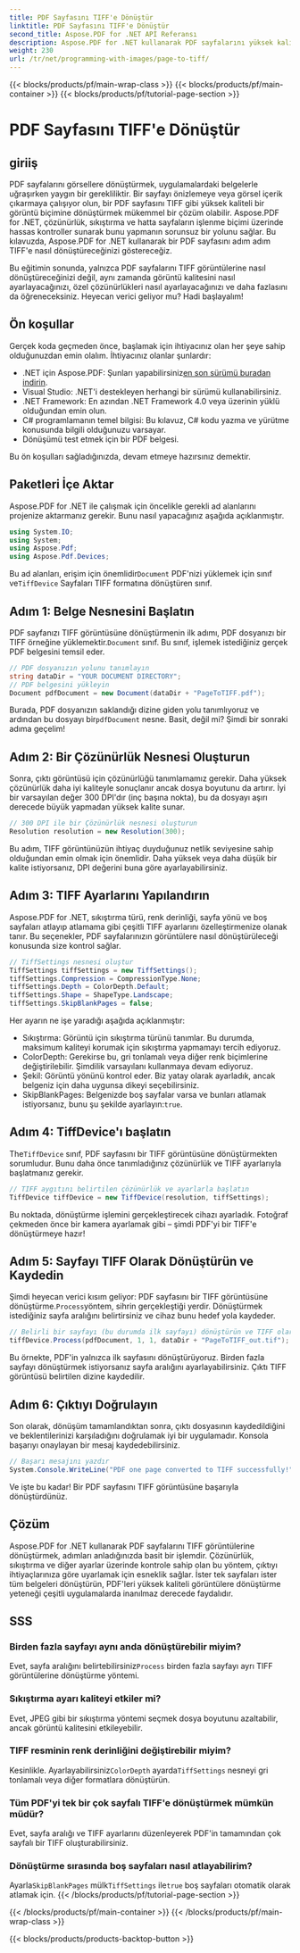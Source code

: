 ```yaml
---
title: PDF Sayfasını TIFF'e Dönüştür
linktitle: PDF Sayfasını TIFF'e Dönüştür
second_title: Aspose.PDF for .NET API Referansı
description: Aspose.PDF for .NET kullanarak PDF sayfalarını yüksek kaliteli TIFF görüntülerine nasıl dönüştüreceğinizi öğrenin. Bu adım adım kılavuz çözünürlük, sıkıştırma ve daha fazlasını kapsar.
weight: 230
url: /tr/net/programming-with-images/page-to-tiff/
---
```


{{< blocks/products/pf/main-wrap-class >}}
{{< blocks/products/pf/main-container >}}
{{< blocks/products/pf/tutorial-page-section >}}

# PDF Sayfasını TIFF'e Dönüştür

## giriiş

PDF sayfalarını görsellere dönüştürmek, uygulamalardaki belgelerle uğraşırken yaygın bir gerekliliktir. Bir sayfayı önizlemeye veya görsel içerik çıkarmaya çalışıyor olun, bir PDF sayfasını TIFF gibi yüksek kaliteli bir görüntü biçimine dönüştürmek mükemmel bir çözüm olabilir. Aspose.PDF for .NET, çözünürlük, sıkıştırma ve hatta sayfaların işlenme biçimi üzerinde hassas kontroller sunarak bunu yapmanın sorunsuz bir yolunu sağlar. Bu kılavuzda, Aspose.PDF for .NET kullanarak bir PDF sayfasını adım adım TIFF'e nasıl dönüştüreceğinizi göstereceğiz.

Bu eğitimin sonunda, yalnızca PDF sayfalarını TIFF görüntülerine nasıl dönüştüreceğinizi değil, aynı zamanda görüntü kalitesini nasıl ayarlayacağınızı, özel çözünürlükleri nasıl ayarlayacağınızı ve daha fazlasını da öğreneceksiniz. Heyecan verici geliyor mu? Hadi başlayalım!

## Ön koşullar

Gerçek koda geçmeden önce, başlamak için ihtiyacınız olan her şeye sahip olduğunuzdan emin olalım. İhtiyacınız olanlar şunlardır:

-  .NET için Aspose.PDF: Şunları yapabilirsiniz[en son sürümü buradan indirin](https://releases.aspose.com/pdf/net/).
- Visual Studio: .NET'i destekleyen herhangi bir sürümü kullanabilirsiniz.
- .NET Framework: En azından .NET Framework 4.0 veya üzerinin yüklü olduğundan emin olun.
- C# programlamanın temel bilgisi: Bu kılavuz, C# kodu yazma ve yürütme konusunda bilgili olduğunuzu varsayar.
- Dönüşümü test etmek için bir PDF belgesi.

Bu ön koşulları sağladığınızda, devam etmeye hazırsınız demektir.

## Paketleri İçe Aktar

Aspose.PDF for .NET ile çalışmak için öncelikle gerekli ad alanlarını projenize aktarmanız gerekir. Bunu nasıl yapacağınız aşağıda açıklanmıştır.

```csharp
using System.IO;
using System;
using Aspose.Pdf;
using Aspose.Pdf.Devices;
```

 Bu ad alanları, erişim için önemlidir`Document` PDF'nizi yüklemek için sınıf ve`TiffDevice` Sayfaları TIFF formatına dönüştüren sınıf.

## Adım 1: Belge Nesnesini Başlatın

 PDF sayfanızı TIFF görüntüsüne dönüştürmenin ilk adımı, PDF dosyanızı bir TIFF örneğine yüklemektir.`Document` sınıf. Bu sınıf, işlemek istediğiniz gerçek PDF belgesini temsil eder.

```csharp
// PDF dosyanızın yolunu tanımlayın
string dataDir = "YOUR DOCUMENT DIRECTORY";
// PDF belgesini yükleyin
Document pdfDocument = new Document(dataDir + "PageToTIFF.pdf");
```

 Burada, PDF dosyanızın saklandığı dizine giden yolu tanımlıyoruz ve ardından bu dosyayı bir`pdfDocument` nesne. Basit, değil mi? Şimdi bir sonraki adıma geçelim!

## Adım 2: Bir Çözünürlük Nesnesi Oluşturun

Sonra, çıktı görüntüsü için çözünürlüğü tanımlamamız gerekir. Daha yüksek çözünürlük daha iyi kaliteyle sonuçlanır ancak dosya boyutunu da artırır. İyi bir varsayılan değer 300 DPI'dır (inç başına nokta), bu da dosyayı aşırı derecede büyük yapmadan yüksek kalite sunar.

```csharp
// 300 DPI ile bir Çözünürlük nesnesi oluşturun
Resolution resolution = new Resolution(300);
```

Bu adım, TIFF görüntünüzün ihtiyaç duyduğunuz netlik seviyesine sahip olduğundan emin olmak için önemlidir. Daha yüksek veya daha düşük bir kalite istiyorsanız, DPI değerini buna göre ayarlayabilirsiniz.

## Adım 3: TIFF Ayarlarını Yapılandırın

Aspose.PDF for .NET, sıkıştırma türü, renk derinliği, sayfa yönü ve boş sayfaları atlayıp atlamama gibi çeşitli TIFF ayarlarını özelleştirmenize olanak tanır. Bu seçenekler, PDF sayfalarınızın görüntülere nasıl dönüştürüleceği konusunda size kontrol sağlar.

```csharp
// TiffSettings nesnesi oluştur
TiffSettings tiffSettings = new TiffSettings();
tiffSettings.Compression = CompressionType.None;
tiffSettings.Depth = ColorDepth.Default;
tiffSettings.Shape = ShapeType.Landscape;
tiffSettings.SkipBlankPages = false;
```

Her ayarın ne işe yaradığı aşağıda açıklanmıştır:
- Sıkıştırma: Görüntü için sıkıştırma türünü tanımlar. Bu durumda, maksimum kaliteyi korumak için sıkıştırma yapmamayı tercih ediyoruz.
- ColorDepth: Gerekirse bu, gri tonlamalı veya diğer renk biçimlerine değiştirilebilir. Şimdilik varsayılanı kullanmaya devam ediyoruz.
- Şekil: Görüntü yönünü kontrol eder. Biz yatay olarak ayarladık, ancak belgeniz için daha uygunsa dikeyi seçebilirsiniz.
-  SkipBlankPages: Belgenizde boş sayfalar varsa ve bunları atlamak istiyorsanız, bunu şu şekilde ayarlayın:`true`.

## Adım 4: TiffDevice'ı başlatın

 The`TiffDevice` sınıf, PDF sayfasını bir TIFF görüntüsüne dönüştürmekten sorumludur. Bunu daha önce tanımladığınız çözünürlük ve TIFF ayarlarıyla başlatmanız gerekir.

```csharp
// TIFF aygıtını belirtilen çözünürlük ve ayarlarla başlatın
TiffDevice tiffDevice = new TiffDevice(resolution, tiffSettings);
```

Bu noktada, dönüştürme işlemini gerçekleştirecek cihazı ayarladık. Fotoğraf çekmeden önce bir kamera ayarlamak gibi – şimdi PDF'yi bir TIFF'e dönüştürmeye hazır!

## Adım 5: Sayfayı TIFF Olarak Dönüştürün ve Kaydedin

 Şimdi heyecan verici kısım geliyor: PDF sayfasını bir TIFF görüntüsüne dönüştürme.`Process`yöntem, sihrin gerçekleştiği yerdir. Dönüştürmek istediğiniz sayfa aralığını belirtirsiniz ve cihaz bunu hedef yola kaydeder.

```csharp
// Belirli bir sayfayı (bu durumda ilk sayfayı) dönüştürün ve TIFF olarak kaydedin
tiffDevice.Process(pdfDocument, 1, 1, dataDir + "PageToTIFF_out.tif");
```

Bu örnekte, PDF'in yalnızca ilk sayfasını dönüştürüyoruz. Birden fazla sayfayı dönüştürmek istiyorsanız sayfa aralığını ayarlayabilirsiniz. Çıktı TIFF görüntüsü belirtilen dizine kaydedilir.

## Adım 6: Çıktıyı Doğrulayın

Son olarak, dönüşüm tamamlandıktan sonra, çıktı dosyasının kaydedildiğini ve beklentilerinizi karşıladığını doğrulamak iyi bir uygulamadır. Konsola başarıyı onaylayan bir mesaj kaydedebilirsiniz.

```csharp
// Başarı mesajını yazdır
System.Console.WriteLine("PDF one page converted to TIFF successfully!");
```

Ve işte bu kadar! Bir PDF sayfasını TIFF görüntüsüne başarıyla dönüştürdünüz.

## Çözüm

Aspose.PDF for .NET kullanarak PDF sayfalarını TIFF görüntülerine dönüştürmek, adımları anladığınızda basit bir işlemdir. Çözünürlük, sıkıştırma ve diğer ayarlar üzerinde kontrole sahip olan bu yöntem, çıktıyı ihtiyaçlarınıza göre uyarlamak için esneklik sağlar. İster tek sayfaları ister tüm belgeleri dönüştürün, PDF'leri yüksek kaliteli görüntülere dönüştürme yeteneği çeşitli uygulamalarda inanılmaz derecede faydalıdır.

## SSS

### Birden fazla sayfayı aynı anda dönüştürebilir miyim?
 Evet, sayfa aralığını belirtebilirsiniz`Process` birden fazla sayfayı ayrı TIFF görüntülerine dönüştürme yöntemi.

### Sıkıştırma ayarı kaliteyi etkiler mi?
Evet, JPEG gibi bir sıkıştırma yöntemi seçmek dosya boyutunu azaltabilir, ancak görüntü kalitesini etkileyebilir.

### TIFF resminin renk derinliğini değiştirebilir miyim?
 Kesinlikle. Ayarlayabilirsiniz`ColorDepth` ayarda`TiffSettings` nesneyi gri tonlamalı veya diğer formatlara dönüştürün.

### Tüm PDF'yi tek bir çok sayfalı TIFF'e dönüştürmek mümkün müdür?
Evet, sayfa aralığı ve TIFF ayarlarını düzenleyerek PDF'in tamamından çok sayfalı bir TIFF oluşturabilirsiniz.

### Dönüştürme sırasında boş sayfaları nasıl atlayabilirim?
 Ayarla`SkipBlankPages` mülk`TiffSettings` ile`true` boş sayfaları otomatik olarak atlamak için.
{{< /blocks/products/pf/tutorial-page-section >}}

{{< /blocks/products/pf/main-container >}}
{{< /blocks/products/pf/main-wrap-class >}}

{{< blocks/products/products-backtop-button >}}
